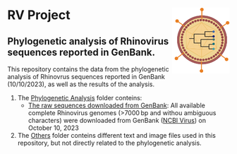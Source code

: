 # RV Project <img src="https://github.com/WilliamFernandoC-P/RV_Project/blob/main/Others/Virus_and_Phylogeny_Logo_WFCP.png" alt="logo" style="float: right;" width="130" height="150">
## Phylogenetic analysis of Rhinovirus sequences reported in GenBank.
This repository contains the data from the phylogenetic analysis of Rhinovrus sequences reported in GenBank (10/10/2023), as well as the results of the analysis.
1. The [Phylogenetic Analysis](https://github.com/WilliamFernandoC-P/RV_Project/tree/main/Phylogenetic_Analysis) folder conteins:
   - [The raw sequences downloaded from GenBank](https://github.com/WilliamFernandoC-P/RV_Project/blob/main/Phylogenetic_Analysis/Raw_RV_Sequences.fasta): All available complete Rhinovirus genomes (>7000 bp and withou ambiguous characters) were downloaded from GenBank ([NCBI Virus](https://www.ncbi.nlm.nih.gov/labs/virus/vssi/#/)) on October 10, 2023
2. The [Others](https://github.com/WilliamFernandoC-P/RV_Project/tree/main/Others) folder conteins different text and image files used in this repository, but not directly related to the phylogenetic analysis.
